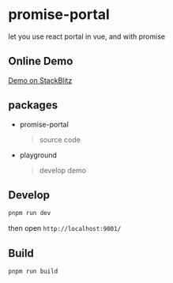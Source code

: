 # promise-portal

let you use react portal in vue, and with promise

## Online Demo

[Demo on StackBlitz](https://stackblitz.com/github/tjyuanpeng/promise-portal-demo)

## packages

- promise-portal

  > source code

- playground

  > develop demo

## Develop

```bash
pnpm run dev
```

then open `http://localhost:9001/`

## Build

```bash
pnpm run build
```
